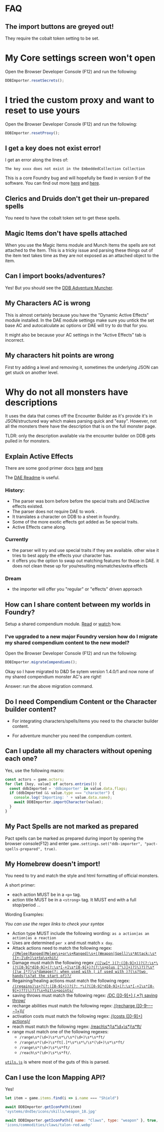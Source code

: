 # FAQ

## The import buttons are greyed out!

They require the cobalt token setting to be set.

# My Core settings screen won't open

Open the Browser Developer Console (F12) and run the following:

```javascript
DDBImporter.resetSecrets();
```

# I tried the custom proxy and want to reset to use yours

Open the Browser Developer Console (F12) and run the following:

```javascript
DDBImporter.resetProxy();
```

## I get a key does not exist error!

I get an error along the lines of:

```
The key xxxx does not exist in the EmbeddedCollection Collection
```

This is a core Foundry bug and will hopefully be fixed in version 9 of the software. You can find out more [here](https://gitlab.com/foundrynet/foundryvtt/-/issues/5312) and [here](https://gitlab.com/foundrynet/foundryvtt/-/issues/5309).


## Clerics and Druids don't get their un-prepared spells

You need to have the cobalt token set to get these spells.

## Magic Items don't have spells attached

When you use the Magic Items module and Munch Items the spells are not attached to the Item.
This is a tricky issue and parsing these things out of the item text takes time as they are not exposed as an attached object to the item.

## Can I import books/adventures?

Yes! But you should see the [DDB Adventure Muncher](https://github.com/MrPrimate/ddb-adventure-muncher).

## My Characters AC is wrong

This is almost certainly because you have the "Dynamic Active Effects" module installed. In the DAE module settings make sure you untick the set base AC and autocalculate ac options or DAE will try to do that for you.

It might also be because your AC settings in the "Active Effects" tab is incorrect.

## My characters hit points are wrong

First try adding a level and removing it, sometimes the underlying JSON can get stuck on another level.

# Why do not all monsters have descriptions

It uses the data that comes off the Encounter Builder as it's provide it's in JSON/structured way which makes parsing quick and "easy". However, not all the monsters there have the description that is on the full monster page.

TLDR: only the description available via the encounter builder on DDB gets pulled in for monsters.

## Explain Active Effects

There are some good primer docs [here](https://docs.google.com/document/d/1hgCJ4evPXo1gabJ_1z8AZLnsAtNdETlRgqWyZL28nMs/edit) and [here](https://docs.google.com/document/d/1DuZaIFVq0YulDOvpahrfhZ6dK7LuclIRlGOtT0BIYEo/edit)

The [DAE Readme](https://gitlab.com/tposney/dae/-/blob/master/Readme.md) is useful.

### History:

* The parser was born before before the special traits and DAE/active effects existed.
* The parser does not require DAE to work .
* It translates a character on DDB to a sheet in foundry.
* Some of the more exotic effects got added as 5e special traits.
* Active Effects came along.

### Currently

- the parser will try and use special traits if they are available. other wise it tries to best apply the effects your character has.
- it offers you the option to swap out matching features for those in DAE. it does not clean these up for you/resulting mismatches/extra effects


### Dream

- the importer will offer you "regular" or "effects" driven approach


## How can I share content between my worlds in Foundry?

Setup a shared compendium module. [Read](https://www.reddit.com/r/FoundryVTT/comments/fvw3c7/how_to_create_a_tiny_module_for_shared_content/) or [watch](https://www.youtube.com/watch?v=Q23cJJ36kX8) how.

### I've upgraded to a new major Foundry version how do I migrate my shared compendium content to the new model?

Open the Browser Developer Console (F12) and run the following:

```javascript
DDBImporter.migrateCompendiums();
```

Okay so I have migrated to D&D 5e sytem version 1.4.0/1 and now none of my shared compendium monster AC's are right!

Answer: run the above migration command.

## Do I need Compendium Content or the Character builder content?

* For integrating characters/spells/items you need to the character builder content.

* For adventure muncher you need the compendium content.

## Can I update all my characters without opening each one?

Yes, use the following macro:

```javascript
const actors = game.actors;
for (let [key, value] of actors.entries()) {
  const ddbImported = 'ddbimporter' in value.data.flags;
  if (ddbImported && value.type === "character") {
    console.log('Importing: ' + value.data.name);
    await DDBImporter.importCharacter(value);
  }
}
```

## My Pact Spells are not marked as prepared

Pact spells can be marked as prepared during import by opening the browser console(F12) and enter `game.settings.set("ddb-importer", "pact-spells-prepared", true)`.

## My Homebrew doesn't import!

You need to try and match the style and html formatting of official monsters.

A short primer:

* each action MUST be in a `<p>` tag.
* action title MUST be in a `<strong>` tag. It MUST end with a full stop/period `.`.

Wording Examples:

_You can use the regex links to check your syntax_

* Action type MUST include the following wording: `as a action|as an action|as a reaction`
* Uses are determined `per x` and must match `x day`.
* Attack actions need to match the following regex: [`/(Melee|Ranged|Melee\s+or\s+Ranged)\s+(|Weapon|Spell)\s*Attack:\s*([+-]\d+)\s+to\s+hit/`](https://regexr.com/6d7kk)
* Damage must match the following regex [`/([\w]* )(?:([0-9]+))?(?:\s*\(?([0-9]*d[0-9]+(?:\s*[-+]\s*[0-9]+)?(?:\s+plus [^\)]+)?)\)?)?\s*([\w ]*?)\s*damage(?: when used with | if used with )?(\s?two hands|\s?at the start of)?/`](https://regexr.com/6d7iu)
* Regaining/healing actions must match the following regex: [`/(regains)\s+?(?:([0-9]+))?(?: *\(?([0-9]*d[0-9]+(?:\s*[-+]\s*[0-9]+)??)\)?)?\s+hit\s+points/`](https://regexr.com/6d7i6)
* saving throws must match the following regex: [/DC ([0-9]+) (.*?) saving throw/](https://regexr.com/6d7j4)
* recharge abilities must match the following regex: [/\(recharge ([0-9–-–−]+)\)/](https://regexr.com/6d7ja)
* activation costs must match the following regex: [/\(costs ([0-9]+) actions\)/](https://regexr.com/6d7jj)
* reach must match the following regex: [/reach\s*(\s*\d+\s*)\s*ft/](https://regexr.com/6d7jv)
* range must match one of the following regexes:
  * `/range\s*(\d+)\s*\s*\/\s*(\d+)\s*\s*ft/`
  * `/range\s*(\d+)\s*ft[.]*\s*\s*\/\s*(\d+)\s*\s*ft/`
  * `/range\s*(\d+)\s*\s*ft/`
  * `/reach\s*(\d+)\s*\s*ft/`.

[`utils.js`](https://github.com/MrPrimate/ddb-importer/blob/master/src/muncher/monster/utils.js) is where most of the guts of this is parsed.


## Can I use the Icon Mapping API?

Yes!

```javascript
let item = game.items.find(i => i.name === "Shield")

await DDBImporter.getIconPath(item)
'systems/dnd5e/icons/skills/weapon_18.jpg'

await DDBImporter.getIconPath({ name: "Claws", type: "weapon" }, true, "Wolf");
'icons/commodities/claws/talon-red.webp'
```
